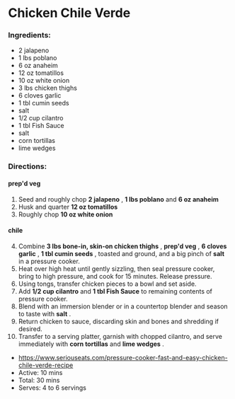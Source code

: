 # Chicken Chile Verde 

### Ingredients: 
* 2 jalapeno
* 1 lbs poblano
* 6 oz anaheim
* 12 oz tomatillos
* 10 oz white onion
* 3 lbs chicken thighs
* 6 cloves garlic
* 1 tbl cumin seeds
*  salt
* 1/2 cup cilantro
* 1 tbl Fish Sauce
*  salt
*  corn tortillas
*  lime wedges

### Directions: 

#### prep'd veg
1. Seed and roughly chop **2 jalapeno** , **1 lbs poblano** and **6 oz anaheim** 
2. Husk and quarter **12 oz tomatillos** 
3. Roughly chop **10 oz white onion** 



#### chile
4. Combine **3 lbs bone-in, skin-on chicken thighs** , **prep'd veg** , **6 cloves garlic** , **1 tbl cumin seeds** , toasted and ground, and a big pinch of **salt** in a pressure cooker. 
5. Heat over high heat until gently sizzling, then seal pressure cooker, bring to high pressure, and cook for 15 minutes. Release pressure. 
6. Using tongs, transfer chicken pieces to a bowl and set aside. 
7. Add **1/2 cup cilantro** and **1 tbl Fish Sauce** to remaining contents of pressure cooker. 
8. Blend with an immersion blender or in a countertop blender and season to taste with **salt** . 
9. Return chicken to sauce, discarding skin and bones and shredding if desired. 
10. Transfer to a serving platter, garnish with chopped cilantro, and serve immediately with **corn tortillas** and **lime wedges** . 


* https://www.seriouseats.com/pressure-cooker-fast-and-easy-chicken-chile-verde-recipe 
* Active: 10 mins 
* Total: 30 mins 
* Serves: 4 to 6 servings 
